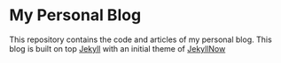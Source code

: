 # My Personal Blog

This repository contains the code and articles of my personal blog. This blog is built on top [Jekyll](https://github.com/jekyll/jekyll) with an initial theme of [JekyllNow](https://github.com/barryclark/jekyll-now)